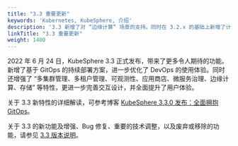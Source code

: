 ```yaml
---
title: "3.3 重要更新"
keywords: 'Kubernetes, KubeSphere, 介绍'
description: '3.3 新增了对 “边缘计算” 场景的支持。同时在 3.2.x 的基础上新增了计量计费，让基础设施的运营成本更清晰，并进一步优化了在 “多云、多集群、多团队、多租户” 等应用场景下的使用体验'
linkTitle: "3.3 重要更新"
weight: 1400
---
```


2022 年 6 月 24 日，KubeSphere 3.3 正式发布，带来了更多令人期待的功能。新增了基于 GitOps 的持续部署方案，进一步优化了 DevOps 的使用体验。同时还增强了 “多集群管理、多租户管理、可观测性、应用商店、微服务治理、边缘计算、存储” 等特性，更进一步完善交互设计，并全面提升了用户体验。

关于 3.3 新特性的详细解读，可参考博客 [KubeSphere 3.3.0 发布：全面拥抱 GitOps](/../../news/kubesphere-3.3.0-ga-announcement/)。

关于 3.3 的新功能及增强、Bug 修复、重要的技术调整，以及废弃或移除的功能，请参见 [3.3 版本说明](../../../v3.3/release/release-v330/)。